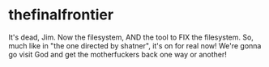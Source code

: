 # thefinalfrontier
It's dead, Jim. Now the filesystem, AND the tool to FIX the filesystem. So, much like in "the one directed by shatner", it's on for real now! We're gonna go visit God and get the motherfuckers back one way or another!
